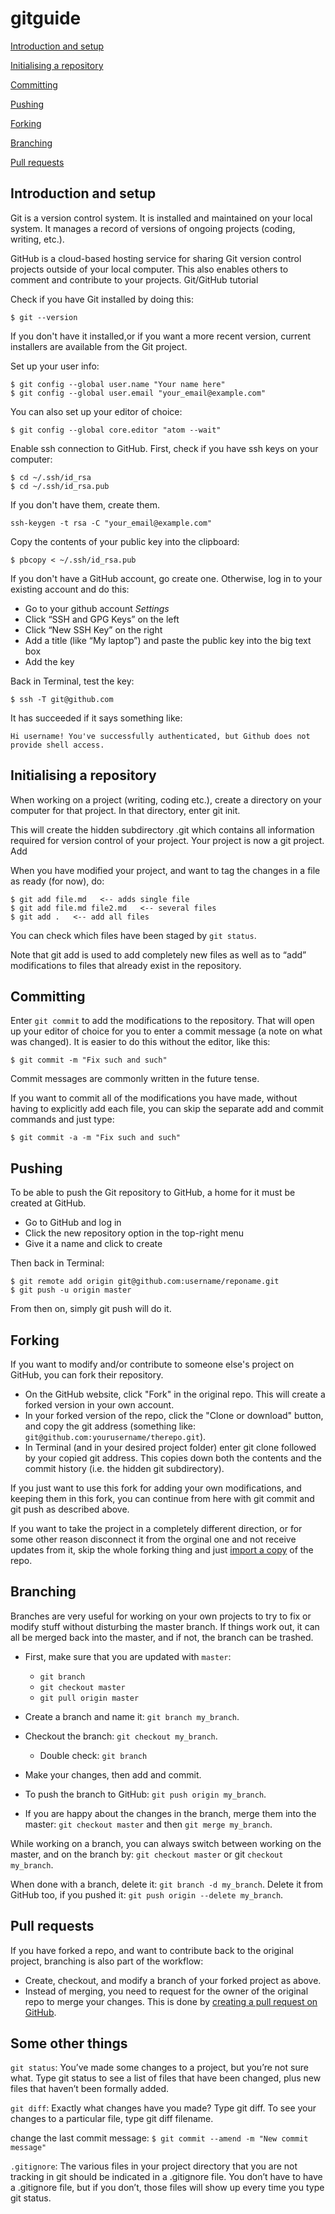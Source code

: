 # gitguide

[Introduction and setup](#introduction-and-setup)

[Initialising a repository](#initialising-a-repository)

[Committing](#comitting)

[Pushing](#pushing)

[Forking](#forking)

[Branching](#branching)

[Pull requests](#pull-requests)

## Introduction and setup
Git is a version control system. It is installed and maintained on your local system. It manages a record of versions of ongoing projects (coding, writing, etc.).

GitHub is a cloud-based hosting service for sharing Git version control projects outside of your local computer. This also enables others to comment and contribute to your projects.
Git/GitHub tutorial

Check if you have Git installed by doing this:

```
$ git --version
```

If you don't have it installed,or if you want a more recent version, current installers are available from the Git project.

Set up your user info:

```
$ git config --global user.name "Your name here"
$ git config --global user.email "your_email@example.com"
```

You can also set up your editor of choice:

```
$ git config --global core.editor "atom --wait"
```

Enable ssh connection to GitHub. First, check if you have ssh keys on your computer:

```
$ cd ~/.ssh/id_rsa
$ cd ~/.ssh/id_rsa.pub
```

If you don't have them, create them.

```
ssh-keygen -t rsa -C "your_email@example.com"
```

Copy the contents of your public key into the clipboard:

```
$ pbcopy < ~/.ssh/id_rsa.pub
```

If you don't have a GitHub account, go create one. Otherwise, log in to your existing account and do this:

- Go to your github account *Settings*
- Click “SSH and GPG Keys” on the left
- Click “New SSH Key” on the right
- Add a title (like “My laptop”) and paste the public key into the big text box
- Add the key

Back in Terminal, test the key:

```
$ ssh -T git@github.com
```

It has succeeded if it says something like:

```
Hi username! You've successfully authenticated, but Github does not provide shell access.
```

## Initialising a repository

When working on a project (writing, coding etc.), create a directory on your computer for that project. In that directory, enter git init.

This will create the hidden subdirectory .git which contains all information required for version control of your project. Your project is now a git project.
Add

When you have modified your project, and want to tag the changes in a file as ready (for now), do:

```
$ git add file.md   <-- adds single file
$ git add file.md file2.md   <-- several files
$ git add .   <-- add all files
```

You can check which files have been staged by `git status`.

Note that git add is used to add completely new files as well as to “add” modifications to files that already exist in the repository.

## Committing

Enter `git commit` to add the modifications to the repository. That will open up your editor of choice for you to enter a commit message (a note on what was changed). It is easier to do this without the editor, like this:

```
$ git commit -m "Fix such and such"
```

Commit messages are commonly written in the future tense.

If you want to commit all of the modifications you have made, without having to explicitly add each file, you can skip the separate add and commit commands and just type:

```
$ git commit -a -m "Fix such and such"
```

## Pushing

To be able to push the Git repository to GitHub, a home for it must be created at GitHub. 

- Go to GitHub and log in
- Click the new repository option in the top-right menu
- Give it a name and click to create

Then back in Terminal:

```
$ git remote add origin git@github.com:username/reponame.git
$ git push -u origin master
```

From then on, simply git push will do it.

## Forking

If you want to modify and/or contribute to someone else's project on GitHub, you can fork their repository.

- On the GitHub website, click "Fork" in the original repo. This will create a forked version in your own account.
- In your forked version of the repo, click the "Clone or download" button, and copy the git address (something like: `git@github.com:yourusername/therepo.git`).
- In Terminal (and in your desired project folder) enter git clone followed by your copied git address. This copies down both the contents and the commit history (i.e. the hidden git subdirectory).

If you just want to use this fork for adding your own modifications, and keeping them in this fork, you can continue from here with git commit and git push as described above.

If you want to take the project in a completely different direction, or for some other reason disconnect it from the orginal one and not receive updates from it, skip the whole forking thing and just [import a copy](https://docs.github.com/en/free-pro-team@latest/github/importing-your-projects-to-github/importing-a-repository-with-github-importer) of the repo.

## Branching

Branches are very useful for working on your own projects to try to fix or modify stuff without disturbing the master branch. If things work out, it can all be merged back into the master, and if not, the branch can be trashed.

- First, make sure that you are updated with `master`: 
    - `git branch`
    - `git checkout master`
    - `git pull origin master`

- Create a branch and name it: `git branch my_branch`.
- Checkout the branch: `git checkout my_branch`.
    - Double check: `git branch`
- Make your changes, then add and commit.
- To push the branch to GitHub: `git push origin my_branch`.
- If you are happy about the changes in the branch, merge them into the master: `git checkout master` and then `git merge my_branch`.

While working on a branch, you can always switch between working on the master, and on the branch by: `git checkout master` or git `checkout my_branch`.

When done with a branch, delete it: `git branch -d my_branch`. Delete it from GitHub too, if you pushed it: `git push origin --delete my_branch`.

## Pull requests
If you have forked a repo, and want to contribute back to the original project, branching is also part of the workflow:

- Create, checkout, and modify a branch of your forked project as above.
- Instead of merging, you need to request for the owner of the original repo to merge your changes. This is done by [creating a pull request on GitHub](https://guides.github.com/activities/forking/#making-a-pull-request).


## Some other things

`git status`: You’ve made some changes to a project, but you’re not sure what. Type git status to see a list of files that have been changed, plus new files that haven’t been formally added.

`git diff`: Exactly what changes have you made? Type git diff. To see your changes to a particular file, type git diff filename.

change the last commit message: `$ git commit --amend -m "New commit message"`

`.gitignore`: The various files in your project directory that you are not tracking in git should be indicated in a .gitignore file. You don’t have to have a .gitignore file, but if you don’t, those files will show up every time you type git status.
